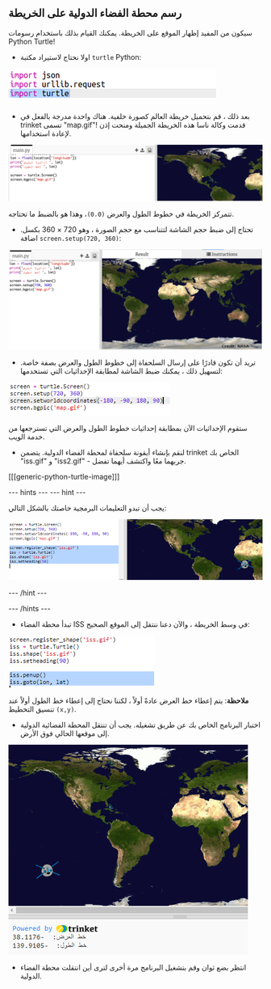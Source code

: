 ## رسم محطة الفضاء الدولية على الخريطة

سيكون من المفيد إظهار الموقع على الخريطة. يمكنك القيام بذلك باستخدام رسومات Python Turtle!

+ اولا نحتاج لاستيراد مكتبة `turtle` Python:

![لقطة شاشة](images/iss-turtle.png)

+ بعد ذلك ، قم بتحميل خريطة العالم كصورة خلفية. هناك واحدة مدرجة بالفعل في trinket تسمى "map.gif"! قدمت وكالة ناسا هذه الخريطة الجميلة ومنحت إذن لإعادة استخدامها. 

![لقطة شاشة](images/iss-map.png)

تتمركز الخريطة في خطوط الطول والعرض `(0،0)`، وهذا هو بالضبط ما تحتاجه.

+ تحتاج إلى ضبط حجم الشاشة لتتناسب مع حجم الصورة ، وهو 720 × 360 بكسل. اضافة `screen.setup(720, 360)`:

![لقطة الشاشة](images/iss-setup.png)

+ تريد أن تكون قادرًا على إرسال السلحفاة إلى خطوط الطول والعرض بصفة خاصة. لتسهيل ذلك ، يمكنك ضبط الشاشة لمطابقة الإحداثيات التي تستخدمها:

![لقطة الشاشة](images/iss-world.png)

ستقوم الإحداثيات الآن بمطابقة إحداثيات خطوط الطول والعرض التي تسترجعها من خدمة الويب.

+ لنقم بإنشاء أيقونة سلحفاة لمحطة الفضاء الدولية. يتضمن trinket الخاص بك "iss.gif" و "iss2.gif" - جربهما معًا واكتشف أيهما تفضل. 

[[[generic-python-turtle-image]]]

--- hints ---
 --- hint ---

يجب أن تبدو التعليمات البرمجية خاصتك بالشكل التالي:

![لقطة الشاشة](images/iss-image.png)

--- /hint ---

--- /hints ---

+ تبدأ محطة الفضاء ISS في وسط الخريطة ، والآن دعنا ننتقل إلى الموقع الصحيح:

![لقطة الشاشة](images/iss-plot.png)

**ملاحظة**: يتم إعطاء خط العرض عادةً أولاً ، لكننا نحتاج إلى إعطاء خط الطول أولاً عند تنسيق التخطيط `(x,y)`.

+ اختبار البرنامج الخاص بك عن طريق تشغيله. يجب أن تنتقل المحطة الفضائية الدولية إلى موقعها الحالي فوق الأرض. 

![لقطة الشاشة](images/iss-plotted.png)

+ انتظر بضع ثوان وقم بتشغيل البرنامج مرة أخرى لترى أين انتقلت محطة الفضاء الدولية.